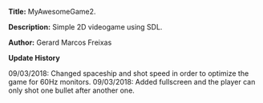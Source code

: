 **Title:** MyAwesomeGame2.

**Description:** Simple 2D videogame using SDL.

**Author:** Gerard Marcos Freixas

**Update History**

09/03/2018: Changed spaceship and shot speed in order to optimize the game for 60Hz monitors.
09/03/2018: Added fullscreen and the player can only shot one bullet after another one.
